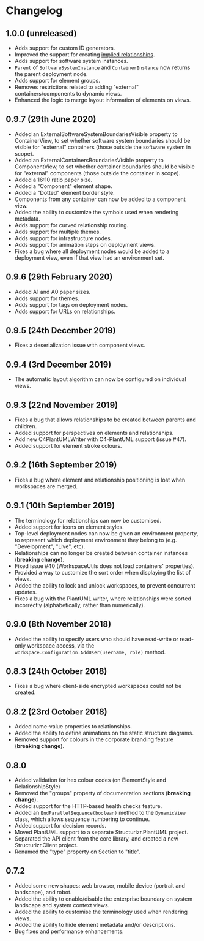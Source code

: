 # Changelog

## 1.0.0 (unreleased)

- Adds support for custom ID generators.
- Improved the support for creating [implied relationships](docs/implied-relationships.md).
- Adds support for software system instances.
- `Parent` of `SoftwareSystemInstance` and `ContainerInstance` now returns the parent deployment node.
- Adds support for element groups.
- Removes restrictions related to adding "external" containers/components to dynamic views.
- Enhanced the logic to merge layout information of elements on views.

## 0.9.7 (29th June 2020)

- Added an ExternalSoftwareSystemBoundariesVisible property to ContainerView, to set whether software system boundaries should be visible for "external" containers (those outside the software system in scope).
- Added an ExternalContainersBoundariesVisible property to ComponentView, to set whether container boundaries should be visible for "external" components (those outside the container in scope).
- Added a 16:10 ratio paper size.
- Added a "Component" element shape.
- Added a "Dotted" element border style.
- Components from any container can now be added to a component view.
- Added the ability to customize the symbols used when rendering metadata.
- Adds support for curved relationship routing.
- Adds support for multiple themes.
- Adds support for infrastructure nodes.
- Adds support for animation steps on deployment views.
- Fixes a bug where all deployment nodes would be added to a deployment view, even if that view had an environment set.

## 0.9.6 (29th February 2020)

- Added A1 and A0 paper sizes.
- Adds support for themes.
- Adds support for tags on deployment nodes.
- Adds support for URLs on relationships.

## 0.9.5 (24th December 2019)

- Fixes a deserialization issue with component views.

## 0.9.4 (3rd December 2019)

- The automatic layout algorithm can now be configured on individual views.

## 0.9.3 (22nd November 2019)

- Fixes a bug that allows relationships to be created between parents and children.
- Added support for perspectives on elements and relationships.
- Add new C4PlantUMLWriter with C4-PlantUML support (issue #47).
- Added support for element stroke colours.

## 0.9.2 (16th September 2019)

- Fixes a bug where element and relationship positioning is lost when workspaces are merged.

## 0.9.1 (10th September 2019)

- The terminology for relationships can now be customised.
- Added support for icons on element styles.
- Top-level deployment nodes can now be given an environment property, to represent which deployment environment they belong to (e.g. "Development", "Live", etc).
- Relationships can no longer be created between container instances (__breaking change__).
- Fixed issue #40 (WorkspaceUtils does not load containers' properties).
- Provided a way to customize the sort order when displaying the list of views.
- Added the ability to lock and unlock workspaces, to prevent concurrent updates.
- Fixes a bug with the PlantUML writer, where relationships were sorted incorrectly (alphabetically, rather than numerically).

## 0.9.0 (8th November 2018)

- Added the ability to specify users who should have read-write or read-only workspace access, via the ```workspace.Configuration.AddUser(username, role)``` method. 

## 0.8.3 (24th October 2018)

- Fixes a bug where client-side encrypted workspaces could not be created.

## 0.8.2 (23rd October 2018)

- Added name-value properties to relationships.
- Added the ability to define animations on the static structure diagrams.
- Removed support for colours in the corporate branding feature (__breaking change__).

## 0.8.0

- Added validation for hex colour codes (on ElementStyle and RelationshipStyle)
- Removed the "groups" property of documentation sections (__breaking change__).
- Added support for the HTTP-based health checks feature.
- Added an ```EndParallelSequence(boolean)``` method to the ```DynamicView``` class, which allows sequence numbering to continue.
- Added support for decision records.
- Moved PlantUML support to a separate Structurizr.PlantUML project.
- Separated the API client from the core library, and created a new Structurizr.Client project.
- Renamed the "type" property on Section to "title".

## 0.7.2

- Added some new shapes: web browser, mobile device (portrait and landscape), and robot.
- Added the ability to enable/disable the enterprise boundary on system landscape and system context views.
- Added the ability to customise the terminology used when rendering views.
- Added the ability to hide element metadata and/or descriptions.
- Bug fixes and performance enhancements.